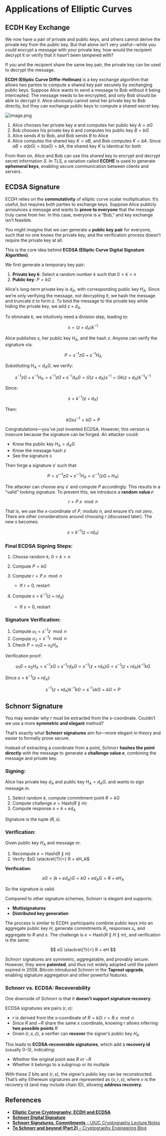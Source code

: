 

# Applications of Elliptic Curves

## ECDH Key Exchange

We now have a pair of private and public keys, and others cannot derive the private key from the public key. But that alone isn’t very useful—while you could encrypt a message with your private key, how would the recipient decrypt it or verify that it hasn’t been tampered with?

If you and the recipient share the same key pair, the private key can be used to decrypt the message.

**ECDH (Elliptic Curve Diffie-Hellman)** is a key exchange algorithm that allows two parties to compute a shared key pair securely by exchanging public keys. Suppose Alice wants to send a message to Bob without it being intercepted. The message needs to be encrypted, and only Bob should be able to decrypt it. Alice obviously cannot send her private key to Bob directly, but they can exchange public keys to compute a shared secret key.

![image.png](/en/ecdh.png)

1. Alice chooses her private key $a$ and computes her public key $A = aG$
2. Bob chooses his private key $b$ and computes his public key $B = bG$
3. Alice sends $A$ to Bob, and Bob sends $B$ to Alice
4. Alice computes the shared key $K = aB$, and Bob computes $K = bA$. Since $aB = a(bG) = b(aG) = bA$, the shared key $K$ is identical for both

From then on, Alice and Bob can use this shared key to encrypt and decrypt secret information $S$. In TLS, a variation called **ECDHE** is used to generate **ephemeral keys**, enabling secure communication between clients and servers.

## ECDSA Signature

ECDH relies on the **commutativity** of elliptic curve scalar multiplication. It’s useful, but requires both parties to exchange keys. Suppose Alice publicly announces a message and wants to **prove to everyone** that the message truly came from her. In this case, everyone is a “Bob,” and key exchange isn’t feasible.

You might imagine that we can generate a **public key pair** for everyone, such that no one knows the private key, and the verification process doesn’t require the private key at all.

This is the core idea behind **ECDSA (Elliptic Curve Digital Signature Algorithm)**.

We first generate a temporary key pair:

1. **Private key $k$**: Select a random number $k$ such that $0 < k < n$
2. **Public key**: $P = kG$

Alice's long-term private key is $d_A$, with corresponding public key $H_A$. Since we’re only verifying the message, not decrypting it, we hash the message and truncate it to form $z$. To bind the message to the private key while hiding the private key, we add $z + d_A$.

To eliminate $k$, we intuitively need a division step, leading to:

$$
s = (z + d_A)k^{-1}
$$

Alice publishes $s$, her public key $H_A$, and the hash $z$. Anyone can verify the signature via:

$$
P = s^{-1}zG + s^{-1}H_A
$$

Substituting $H_A = d_A G$, we verify:

$$
s^{-1}zG + s^{-1}H_A = s^{-1}zG + s^{-1}d_A G = G(z + d_A)s^{-1} = Gk(z + d_A)k^{-1}s^{-1}
$$

Since:

$$
s = k^{-1}(z + d_A)
$$

Then:

$$
kGss^{-1} = kG = P
$$

Congratulations—you’ve just invented ECDSA. However, this version is insecure because the signature can be forged. An attacker could:

* Know the public key $H_A = d_A G$
* Know the message hash $z$
* See the signature $s$

Then forge a signature $s'$ such that:

$$
P = s'^{-1}zG + s'^{-1}H_A = s'^{-1}(zG + H_A)
$$

The attacker can choose any $s'$ and compute $P$ accordingly. This results in a “valid” looking signature. To prevent this, we introduce a **random value $r$**:

$$
r = P.x \mod n
$$

That is, we use the x-coordinate of $P$, modulo $n$, and ensure it’s not zero. There are other considerations around choosing $r$ (discussed later). The new $s$ becomes:

$$
s = k^{-1}(z + r d_A)
$$

### Final ECDSA Signing Steps:

1. Choose random $k$, $0 < k < n$
2. Compute $P = kG$
3. Compute $r = P.x \mod n$

   * If $r = 0$, restart
4. Compute $s = k^{-1}(z + r d_A)$

   * If $s = 0$, restart

### Signature Verification:

1. Compute $u_1 = s^{-1}z \mod n$
2. Compute $u_2 = s^{-1}r \mod n$
3. Check $P = u_1G + u_2H_A$

Verification proof:

$$
u_1G + u_2H_A = s^{-1}zG + s^{-1}r d_A G = s^{-1}(z + r d_A) G = s^{-1}(z + r d_A)k^{-1}kG
$$

Since $s = k^{-1}(z + r d_A)$:

$$
s^{-1}(z + r d_A)k^{-1}kG = s^{-1}s kG = kG = P
$$

## Schnorr Signature

You may wonder why $r$ must be extracted from the x-coordinate. Couldn’t we use a more **symmetric and elegant** method?

That’s exactly what **Schnorr signatures** aim for—more elegant in theory and easier to formally prove secure.

Instead of extracting a coordinate from a point, Schnorr **hashes the point directly** with the message to generate a **challenge value $e$**, combining the message and private key.

### Signing:

Alice has private key $d_A$ and public key $H_A = d_A G$, and wants to sign message $m$.

1. Select random $k$, compute commitment point $R = kG$
2. Compute challenge $e = \text{Hash}(R \parallel m)$
3. Compute response $s = k + e d_A$

Signature is the tuple $(R, s)$.

### Verification:

Given public key $H_A$ and message $m$:

1. Recompute $e = \text{Hash}(R \parallel m)$
2. Verify: $sG \stackrel{?}{=} R + eH_A$

**Verification:**

$$
sG = (k + e d_A)G = kG + e d_A G = R + e H_A
$$

So the signature is valid.

Compared to other signature schemes, Schnorr is elegant and supports:

* **Multisignatures**
* **Distributed key generation**

The process is similar to ECDH: participants combine public keys into an aggregate public key $H$, generate commitments $R_i$, responses $s_i$, and aggregate to $R$ and $s$. The challenge is $e = \text{Hash}(R \parallel H \parallel m)$, and verification is the same:

$$
sG \stackrel{?}{=} R + eH
$$

Schnorr signatures are symmetric, aggregatable, and provably secure. However, they were **patented**, and thus not widely adopted until the patent expired in 2008. Bitcoin introduced Schnorr in the **Taproot upgrade**, enabling signature aggregation and other powerful features.

### Schnorr vs. ECDSA: Recoverability

One downside of Schnorr is that it **doesn’t support signature recovery**.

ECDSA signatures are pairs $(r, s)$:

* $r$ is derived from the x-coordinate of $R = kG$: $r = R.x \mod n$
* Since $R$ and $-R$ share the same $x$ coordinate, knowing $r$ allows inferring **two possible points** $R$
* Given $(r, s, z)$, a verifier can **recover** the signer’s public key $H_A$

This leads to **ECDSA-recoverable signatures**, which add a **recovery id** (usually 0–3), indicating:

* Whether the original point was $R$ or $-R$
* Whether it belongs to a subgroup or its multiple

With these 2 bits and $(r, s)$, the signer’s public key can be reconstructed. That’s why Ethereum signatures are represented as $(v, r, s)$, where $v$ is the recovery id (and may include chain ID), allowing **address recovery**.

## References

- [**Elliptic Curve Cryptography: ECDH and ECDSA**](https://andrea.corbellini.name/2015/05/30/elliptic-curve-cryptography-ecdh-and-ecdsa/)
- [**Schnorr Digital Signature**](https://www.geeksforgeeks.org/computer-networks/schnorr-digital-signature/)
- [**Schnorr Signatures, Commitments** – UIUC Cryptography Lecture Notes](https://courses.grainger.illinois.edu/cs498ac3/fa2020/Files/Lecture_13_Scribe.pdf)
- [**To Schnorr and beyond (Part 2)** – Cryptography Engineering Blog](https://blog.cryptographyengineering.com/2023/11/30/to-schnorr-and-beyond-part-2)